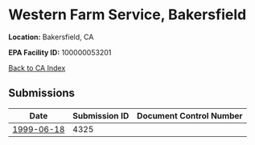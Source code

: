 # Western Farm Service, Bakersfield

**Location:** Bakersfield, CA

**EPA Facility ID:** 100000053201

[Back to CA Index](../../index.md)

## Submissions

| Date | Submission ID | Document Control Number |
|------|--------------|-------------------------|
| [1999-06-18](submissions/4325.md) | 4325 |  |
